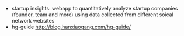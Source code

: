 * startup insights: webapp to quantitatively analyze startup companies (founder, team and more) using data collected from different soical network websites
* hg-guide http://blog.hanxiaogang.com/hg-guide/
